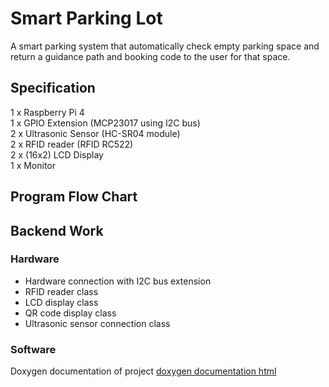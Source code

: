 # Smart Parking Lot

A smart parking system that automatically check empty parking space and return a guidance path and booking code to the user for that space.

## Specification

1 x Raspberry Pi 4\
1 x GPIO Extension (MCP23017 using I2C bus)\
2 x Ultrasonic Sensor (HC-SR04 module)\
2 x RFID reader (RFID RC522)\
2 x (16x2) LCD Display\
1 x Monitor

## Program Flow Chart

## Backend Work

### Hardware
+ Hardware connection with I2C bus extension
+ RFID reader class
+ LCD display class
+ QR code display class
+ Ultrasonic sensor connection class

### Software

Doxygen documentation of project
[doxygen documentation html](html/index.html)
